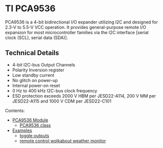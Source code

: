 # TI PCA9536

PCA9536 is a 4-bit bidirectional I/O expander utilizing I2C and designed for 2.3-V to 5.5-V VCC operation. It provides general-purpose remote I/O expansion for most microcontroller families via the I2C interface [serial clock (SCL), serial data (SDA)].

## Technical Details


* 4-bit I2C-bus Output Channels
* Polarity Inversion register
* Low standby current
* No glitch on power-up
* Internal power-on reset
* 0 Hz to 400 kHz I2C-bus clock frequency
* ESD protection exceeds 2000 V HBM per JESD22-A114, 200 V MM per JESD22-A115 and 1000 V CDM per JESD22-C101

Contents:


* [PCA9536 Module](https://docs.zerynth.com/latest/official/lib.texas.pca9536/docs/official_lib.texas.pca9536_pca9536.html)
    * [PCA9536 class](https://docs.zerynth.com/latest/official/lib.texas.pca9536/docs/official_lib.texas.pca9536_pca9536.html#pca9536-class)
* [Examples](https://docs.zerynth.com/latest/official/lib.texas.pca9536/examples/examples.html)
    * [toggle outputs](https://docs.zerynth.com/latest/official/lib.texas.pca9536/examples/examples.html#toggle-outputs)
    * [remote control wolkabout weather monitor](https://docs.zerynth.com/latest/official/lib.texas.pca9536/examples/examples.html#remote-control-wolkabout-weather-monitor)
